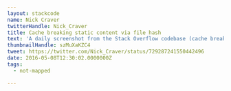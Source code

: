 ```yaml
---
layout: stackcode
name: Nick Craver
twitterHandle: Nick_Craver
title: Cache breaking static content via file hash
text: 'A daily screenshot from the Stack Overflow codebase (cache breaking static content via file hash). '
thumbnailHandle: szMuXaKZC4
tweet: https://twitter.com/Nick_Craver/status/729287241550442496
date: 2016-05-08T12:30:02.0000000Z
tags:
  - not-mapped

---
```

